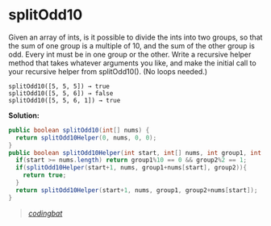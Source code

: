 # splitOdd10

Given an array of ints, is it possible to divide the ints into two groups, so that the sum of one group is a multiple of 10, and the sum of the other group is odd. Every int must be in one group or the other. Write a recursive helper method that takes whatever arguments you like, and make the initial call to your recursive helper from splitOdd10(). (No loops needed.)

```
splitOdd10([5, 5, 5]) → true
splitOdd10([5, 5, 6]) → false
splitOdd10([5, 5, 6, 1]) → true
```

**Solution:**

```java
public boolean splitOdd10(int[] nums) {
  return splitOdd10Helper(0, nums, 0, 0);
}
public boolean splitOdd10Helper(int start, int[] nums, int group1, int group2){
  if(start >= nums.length) return group1%10 == 0 && group2%2 == 1;
  if(splitOdd10Helper(start+1, nums, group1+nums[start], group2)){
    return true;
  }
  return splitOdd10Helper(start+1, nums, group1, group2+nums[start]);
}
```

> _[codingbat](https://codingbat.com/prob/p171660)_